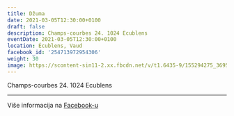 ```yaml
---
title: Džuma
date: 2021-03-05T12:30:00+0100
draft: false
description: Champs-courbes 24. 1024 Ecublens
eventDate: 2021-03-05T12:30:00+0100
location: Écublens, Vaud
facebook_id: '254713972954306'
weight: 30
image: https://scontent-sin11-2.xx.fbcdn.net/v/t1.6435-9/155294275_3695079563921169_4909597834044538694_n.jpg?_nc_cat=101&ccb=1-7&_nc_sid=9e60e4&_nc_ohc=ciqD-sKhzoMQ7kNvwH95GKd&_nc_oc=AdkT8vjr17xIbJDb8W7Bsvn0WXNYM7g4HIWeuaGKL0TOR9r2M75bo2IcU0awCYPYD3w&_nc_zt=23&_nc_ht=scontent-sin11-2.xx&edm=ABTKTjYEAAAA&_nc_gid=oX-TZO_vkRVMR2p7f_3P3A&oh=00_AfPVm4Fj9-rCB1AA8xwHCPAKCAPUZzAQWHxZkLSerkTssQ&oe=686DC35B
---
```


Champs-courbes 24. 1024 Ecublens

---

Više informacija na [Facebook-u](https://facebook.com/events/254713972954306)